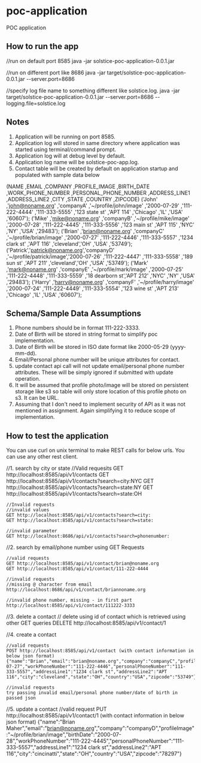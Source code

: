 # poc-application
POC application

How to run the app
---------------------------------------------------------------------------------------------------------

//run on default port 8585
java -jar solstice-poc-application-0.0.1.jar

//run on different port like 8686
java -jar target/solstice-poc-application-0.0.1.jar --server.port=8686

//specify log file name to something different like solstice.log.
java -jar target/solstice-poc-application-0.0.1.jar --server.port=8686 --logging.file=solstice.log



Notes
---------------------------------------------------------------------------------------------------------

1. Application will be running on port 8585.
2. Application log will stored in same directory where application was started using terminal/command prompt.
3. Application log will at debug level by default.
4. Application log name will be solstice-poc-app.log.
5. Contact table will be created by default on application startup and populated with sample data below

(NAME     ,EMAIL               ,COMPANY    ,PROFILE_IMAGE            ,BIRTH_DATE   ,WORK_PHONE_NUMBER ,PERSONAL_PHONE_NUMBER ,ADDRESS_LINE1   ,ADDRESS_LINE2 ,CITY       ,STATE ,COUNTRY ,ZIPCODE)
('John'   ,'john@noname.org'   ,'companyA' ,'~/profile/john/image'   ,'2000-07-29' ,'111-222-4444'    ,'111-333-5555'        ,'123 state st'  ,'APT 114'     ,'Chicago'  ,'IL'  ,'USA'   ,'60607');
('Mike'   ,'mike@noname.org'   ,'companyB' ,'~/profile/mike/image'   ,'2000-07-28' ,'111-222-4445'    ,'111-333-5556'        ,'123 main st'   ,'APT 115'     ,'NYC'      ,'NY'  ,'USA'   ,'29483');
('Brian'  ,'brian@noname.org'  ,'companyC' ,'~/profile/brian/image'  ,'2000-07-27' ,'111-222-4446'    ,'111-333-5557'        ,'1234 clark st' ,'APT 116'     ,'cleveland','OH'  ,'USA'   ,'53749');
('Patrick','patrick@noname.org','companyD' ,'~/profile/patrick/image','2000-07-26' ,'111-222-4447'    ,'111-333-5558'        ,'189 sun st'    ,'APT 211'     ,'cleveland','OH'  ,'USA'   ,'53749');
('Mark'   ,'mark@noname.org'   ,'companyE' ,'~/profile/mark/image'   ,'2000-07-25' ,'111-222-4448'    ,'111-333-5559'        ,'18 dearborn st','APT 212'     ,'NYC'      ,'NY'  ,'USA'   ,'29483');
('Harry'  ,'harry@noname.org'  ,'companyF' ,'~/profile/harry/image'  ,'2000-07-24' ,'111-222-4449'    ,'111-333-5554'        ,'123 wine st'   ,'APT 213'     ,'Chicago'  ,'IL'  ,'USA'   ,'60607');



Schema/Sample Data Assumptions
---------------------------------------------------------------------------------------------------------

1. Phone numbers should be in format 111-222-3333.
2. Date of Birth will be stored in string format to simplify poc implementation.
3. Date of Birth will be stored in ISO date format like 2000-05-29 (yyyy-mm-dd).
3. Email/Personal phone number will be unique attributes for contact. 
4. update contact api call will not update email/personal phone number attributes. These will be simply ignored if 
   submitted with update operation. 
5. It will be assumed that profile photo/image will be stored on persistent storage like s3 so table will only
   store location of this profile photo on s3. It can be URL.
6. Assuming that I don't need to implement security of API as it was not mentioned in assignment. Again simplifying 
   it to reduce scope of implementation.




How to test the application 
---------------------------------------------------------------------------------------------------------

 You can use curl on unix terminal to make REST calls for below urls. You can use any other rest client. 
 
 //1. search by city or state
	 //Valid requesits
	GET http://localhost:8585/api/v1/contacts
	GET http://localhost:8585/api/v1/contacts?search=city:NYC
	GET http://localhost:8585/api/v1/contacts?search=state:NY
	GET http://localhost:8585/api/v1/contacts?search=state:OH
	
	//Invalid requests
	//invalid values
	GET http://localhost:8585/api/v1/contacts?search=city:
	GET http://localhost:8585/api/v1/contacts?search=state:
	
	//invalid parameter
	GET http://localhost:8686/api/v1/contacts?search=phonenumber:


//2. search by email/phone number using GET Requests

	//valid requests
	GET http://localhost:8585/api/v1/contact/brian@noname.org
	GET http://localhost:8585/api/v1/contact/111-222-4444
	
	//invalid requests
	//missing @ character from email
	http://localhost:8686/api/v1/contact/briannoname.org
	
	//invalid phone number, missing - in first part
	http://localhost:8585/api/v1/contact/111222-3333
	
//3. delete a contact
	// delete using id of contact which is retrieved using other GET queries
	DELETE http://localhost:8585/api/v1/contact/1

//4. create a contact
	
	//valid requests
	POST http://localhost:8585/api/v1/contact (with contact information in below json format)
	{"name":"Brian","email":"brian@noname.org","company":"companyC","profileImage":"~/profile/brian/image","birthDate":"2000-07-27","workPhoneNumber":"111-222-4446","personalPhoneNumber":"111-333-5557","addressLine1":"1234 clark st","addressLine2":"APT 116","city":"cleveland","state":"OH","country":"USA","zipcode":"53749"}
	
	//invalid requests
	try passing invalid email/personal phone number/date of birth in passed json
	
//5. update a contact 
	//valid request
	PUT http://localhost:8585/api/v1/contact/1 (with contact information in below json format)
	{"name":"Brian Maher","email":"brian@noname.org","company":"companyD","profileImage":"~/profile/brian/image","birthDate":"2000-07-28","workPhoneNumber":"111-222-4445","personalPhoneNumber":"111-333-5557","addressLine1":"1234 clark st","addressLine2":"APT 116","city":"cincinatti","state":"OH","country":"USA","zipcode":"78297"}

